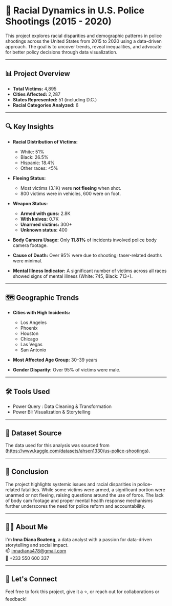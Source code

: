 # 🧠 Racial Dynamics in U.S. Police Shootings (2015 - 2020)

This project explores racial disparities and demographic patterns in police shootings across the United States from 2015 to 2020 using a data-driven approach. The goal is to uncover trends, reveal inequalities, and advocate for better policy decisions through data visualization.

---

## 📊 Project Overview

- **Total Victims:** 4,895  
- **Cities Affected:** 2,287  
- **States Represented:** 51 (including D.C.)  
- **Racial Categories Analyzed:** 6  

---

## 🔍 Key Insights

- **Racial Distribution of Victims:**
  - White: 51%
  - Black: 26.5%
  - Hispanic: 18.4%
  - Other races: <5%
  
- **Fleeing Status:**
  - Most victims (3.1K) were **not fleeing** when shot.
  - 800 victims were in vehicles, 600 were on foot.

- **Weapon Status:**
  - **Armed with guns:** 2.8K
  - **With knives:** 0.7K
  - **Unarmed victims:** 300+
  - **Unknown status:** 400

- **Body Camera Usage:** Only **11.81%** of incidents involved police body camera footage.

- **Cause of Death:** Over 95% were due to shooting; taser-related deaths were minimal.

- **Mental Illness Indicator:** A significant number of victims across all races showed signs of mental illness (White: 745, Black: 713+).

---

## 🗺️ Geographic Trends

- **Cities with High Incidents:**
  - Los Angeles
  - Phoenix
  - Houston
  - Chicago
  - Las Vegas
  - San Antonio

- **Most Affected Age Group:** 30–39 years

- **Gender Disparity:** Over 95% of victims were male.

---

## 🛠️ Tools Used
  
- Power Query : Data Cleaning & Transformation  
- Power BI: Visualization & Storytelling

---

## 📁 Dataset Source

The data used for this analysis was sourced from (https://www.kaggle.com/datasets/ahsen1330/us-police-shootings).

---

## 📌 Conclusion

The project highlights systemic issues and racial disparities in police-related fatalities. While some victims were armed, a significant portion were unarmed or not fleeing, raising questions around the use of force. The lack of body cam footage and proper mental health response mechanisms further underscores the need for police reform and accountability.

---

## 🙋‍♀️ About Me

I'm **Inna Diana Boateng**, a data analyst with a passion for data-driven storytelling and social impact.  
📫 [innadiana478@gmail.com](mailto:innadiana478@gmail.com)  
📱 +233 550 600 337  

---

## 🌟 Let's Connect

Feel free to fork this project, give it a ⭐, or reach out for collaborations or feedback!

